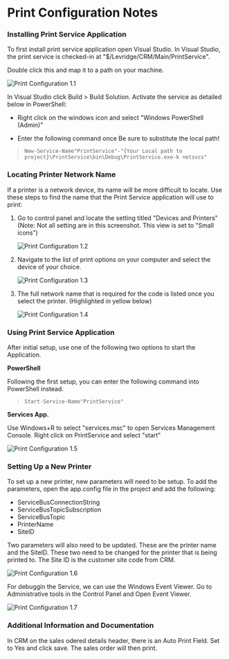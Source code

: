 # Print Configuration Notes
### Installing Print Service Application
To first install print service application open Visual Studio.
In Visual Studio, the print service is checked-in at "$/Levridge/CRM/Main/PrintService".

Double click this and map it to a path on your machine.

![Print Configuration 1.1](./assets/images/Print-Configuration-1.1.png "Print Configurations 1.1")

In Visual Studio click Build > Build Solution.
Activate the service as detailed below in PowerShell:

- Right click on the windows icon and select "Windows PowerShell (Admin)"

- Enter the following command once Be sure to substitute the local path!
    
>     New-Service-Name"PrintService"-"{Your Local path to project}\PrintService\bin\Debug\PrintService.exe-k netsvcs"
 
### Locating Printer Network Name
If a printer is a network device, its name will be more difficult to locate.
Use these steps to find the name that
the Print Service application will use to print:

1. Go to control panel and locate the setting titled "Devices and Printers"
(Note: Not all setting are in this screenshot. This view is set to "Small icons")

     ![Print Configuration 1.2](./assets/images/Print-Configuration-1.2.png "Print Configuration 1.2")

2. Navigate to the list of print options on your computer and select the device of your choice.

     ![Print Configuration 1.3](./assets/images/Print-Configuration-1.3 "Print Configuration 1.3")

3. The full network name that is required for the code is listed once you select the printer. (Highlighted in yellow below)

     ![Print Configuration 1.4](./assets/images/Print-Configuration-1.4.png "Print Configuartion 1.4")


### Using Print Service Application
After initial setup, use one of the following two options to start the Application.

**PowerShell**

Following the first setup, you can enter the following command into PowerShell instead.
    
>     Start-Service-Name"PrintService"

**Services App.**

Use Windows+R to select "services.msc" to open Services Management Console. Right click on PrintService and select "start"

![Print Configuration 1.5](./assets/images/Print-Configuration-1.5.png "Print Configuration 1.5")

### Setting Up a New Printer

To set up a new printer, new parameters will need to be setup. To add the parameters, open the app.config file in the project and add the following:

- ServiceBusConnectionString
- ServiceBusTopicSubscription
- ServiceBusTopic
- PrinterName
- SiteID

Two parameters will also need to be updated.
These are the printer name and the SiteID.
These two need to be changed for the printer that is being printed to.
The Site ID is the customer site code from CRM.

![Print Configuration 1.6](./assets/images/Print-Configuration-1.6.png "Print Configuration 1.6")

For debuggin the Service, we can use the Windows Event Viewer. Go to Administrative tools in the Control Panel and Open Event Viewer.

![Print Configuration 1.7](./assets/images/Print-Configuration-1.7.png "Print Configuration 1.7")

### Additional Information and Documentation

In CRM on the sales odered details header, there is an Auto Print Field. Set to Yes and click save. The sales order will then print. 
 


 